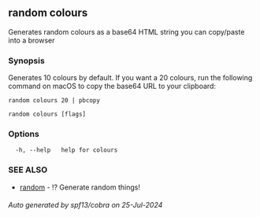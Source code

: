 ## random colours

Generates random colours as a base64 HTML string you can copy/paste into a browser

### Synopsis

Generates 10 colours by default.
If you want a 20 colours, run the following command on macOS to copy the base64 URL to your clipboard:

	random colours 20 | pbcopy


```
random colours [flags]
```

### Options

```
  -h, --help   help for colours
```

### SEE ALSO

* [random](random.md)	 - ⁉️ Generate random things!

###### Auto generated by spf13/cobra on 25-Jul-2024
